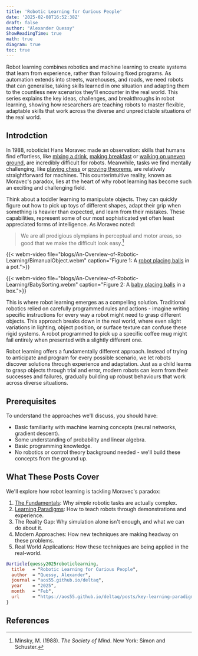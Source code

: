 ```yaml
---
title: 'Robotic Learning for Curious People'
date: '2025-02-08T16:52:38Z'
draft: false
author: "Alexander Quessy"
ShowReadingTime: true
math: true
diagram: true
toc: true
---
```


Robot learning combines robotics and machine learning to create systems that learn from experience, rather than following fixed programs. As automation extends into streets, warehouses, and roads, we need robots that can generalise, taking skills learned in one situation and adapting them to the countless new scenarios they'll encounter in the real world. This series explains the key ideas, challenges, and breakthroughs in robot learning, showing how researchers are teaching robots to master flexible, adaptable skills that work across the diverse and unpredictable situations of the real world.

## Introdction

In 1988, roboticist Hans Moravec made an observation: skills that humans find effortless, like [mixing a drink](https://www.youtube.com/watch?v=rDxTsjD-dKw), [making breakfast](https://www.youtube.com/watch?v=E2evC2xTNWg) or [walking on uneven ground](https://www.youtube.com/watch?v=g0TaYhjpOfo), are incredibly difficult for robots. Meanwhile, tasks we find mentally challenging, like [playing chess](https://www.chess.com/terms/alphazero-chess-engine) or [proving theorems](https://www.nature.com/articles/d41586-025-00406-7), are relatively straightforward for machines. This counterintuitive reality, known as Moravec's paradox, lies at the heart of why robot learning has become such an exciting and challenging field.

Think about a toddler learning to manipulate objects. They can quickly figure out how to pick up toys of different shapes, adapt their grip when something is heavier than expected, and learn from their mistakes. These capabilities, represent some of our most sophisticated yet often least appreciated forms of intelligence. As Moravec noted:

> We are all prodigious olympians in perceptual and motor areas, so good that we make the difficult look easy.[^1]

{{< webm-video file="blogs/An-Overview-of-Robotic-Learning/BimanualObject.webm" caption="Figure 1: A [robot placing balls](https://www.youtube.com/watch?v=9d6hiqLtml8) in a pot.">}}

{{< webm-video file="blogs/An-Overview-of-Robotic-Learning/BabySorting.webm" caption="Figure 2: A [baby placing balls](https://www.youtube.com/watch?v=pb3aUNl52oQ) in a box.">}}

This is where robot learning emerges as a compelling solution. Traditional robotics relied on carefully programmed rules and actions - imagine writing specific instructions for every way a robot might need to grasp different objects. This approach breaks down in the real world, where even slight variations in lighting, object position, or surface texture can confuse these rigid systems. A robot programmed to pick up a specific coffee mug might fail entirely when presented with a slightly different one.

Robot learning offers a fundamentally different approach. Instead of trying to anticipate and program for every possible scenario, we let robots discover solutions through experience and adaptation. Just as a child learns to grasp objects through trial and error, modern robots can learn from their successes and failures, gradually building up robust behaviours that work across diverse situations.

## Prerequisites
To understand the approaches we'll discuss, you should have:

- Basic familiarity with machine learning concepts (neural networks, gradient descent).
- Some understanding of probability and linear algebra.
- Basic programming knowledge. 
- No robotics or control theory background needed - we'll build these concepts from the ground up.

## What These Posts Cover
We'll explore how robot learning is tackling Moravec's paradox:

1. [The Fundamentals](https://aos55.github.io/deltaq/posts/foundations-of-robotic-learning/): Why *simple* robotic tasks are actually complex.
2. [Learning Paradigms](https://aos55.github.io/deltaq/posts/key-learning-paradigms-in-robotics/): How to teach robots through demonstrations and experience.
3. The Reality Gap: Why simulation alone isn't enough, and what we can do about it.
4. Modern Approaches: How new techniques are making headway on these problems.
5. Real World Applications: How these techniques are being applied in the real-world.

```bibtex
@article{quessy2025roboticlearning,
  title   = "Robotic Learning for Curious People",
  author  = "Quessy, Alexander",
  journal = "aos55.github.io/deltaq",
  year    = "2025",
  month   = "Feb",
  url     = "https://aos55.github.io/deltaq/posts/key-learning-paradigms-in-robotics/"
}
```

## References

[^1]: Minsky, M. (1988). *The Society of Mind*. New York: Simon and Schuster.
